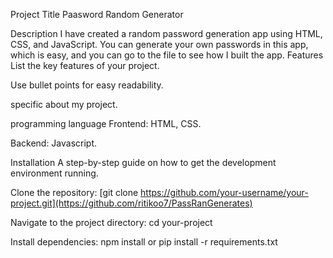 Project Title
Paasword Random Generator

Description
I have created a random password generation app using HTML, CSS, and JavaScript.
You can generate your own passwords in this app, which is easy, and you can go to the file to see how I built the app.
Features
List the key features of your project.

Use bullet points for easy readability.

 specific about my  project.

programming language
Frontend: HTML, CSS.

Backend: Javascript. 

Installation
A step-by-step guide on how to get the development environment running.

Clone the repository:
[git clone https://github.com/your-username/your-project.git](https://github.com/ritikoo7/PassRanGenerates)

Navigate to the project directory:
cd your-project

Install dependencies:
npm install or pip install -r requirements.txt
